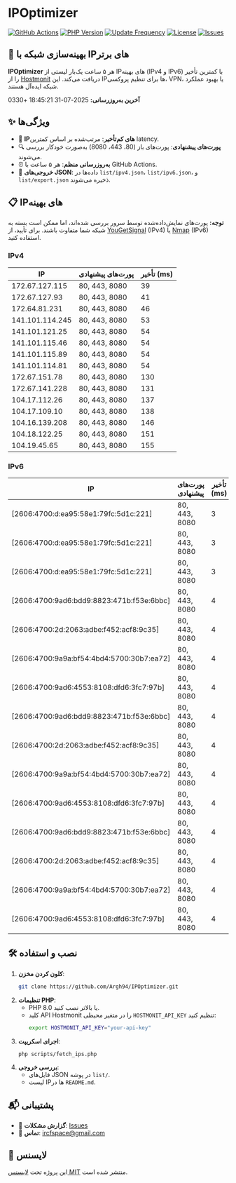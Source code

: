 # IPOptimizer

[![GitHub Actions](https://github.com/Argh94/IPOptimizer/workflows/IPOptimizer/badge.svg)](https://github.com/Argh94/IPOptimizer/actions)
[![PHP Version](https://img.shields.io/badge/PHP-8.0-blue)](https://www.php.net)
[![Update Frequency](https://img.shields.io/badge/Updates-Every%205%20Hours-green)](https://github.com/Argh94/IPOptimizer)
[![License](https://img.shields.io/badge/License-MIT-yellow)](https://opensource.org/licenses/MIT)
[![Issues](https://img.shields.io/github/issues/Argh94/IPOptimizer)](https://github.com/Argh94/IPOptimizer/issues)

## 🚀 بهینه‌سازی شبکه با IPهای برتر

**IPOptimizer** هر ۵ ساعت یک‌بار لیستی از IPهای بهینه (IPv4 و IPv6) با کمترین تأخیر را از [Hostmonit](https://hostmonit.com/) دریافت می‌کند. این IPها برای تنظیم پروکسی، VPN، یا بهبود عملکرد شبکه ایده‌آل هستند.

**آخرین به‌روزرسانی:** 2025-07-31 18:45:21 +0330

## ✨ ویژگی‌ها
- 📡 **IPهای کم‌تأخیر**: مرتب‌شده بر اساس کمترین latency.
- 🔍 **پورت‌های پیشنهادی**: پورت‌های باز (80، 443، 8080) به‌صورت خودکار بررسی می‌شوند.
- ⏰ **به‌روزرسانی منظم**: هر ۵ ساعت با GitHub Actions.
- 📄 **خروجی‌های JSON**: داده‌ها در `list/ipv4.json`، `list/ipv6.json`، و `list/export.json` ذخیره می‌شوند.

## 📋 IPهای بهینه

**توجه:** پورت‌های نمایش‌داده‌شده توسط سرور بررسی شده‌اند، اما ممکن است بسته به شبکه شما متفاوت باشند. برای تأیید، از [YouGetSignal](https://www.yougetsignal.com/tools/open-ports/) (IPv4) یا [Nmap](https://nmap.org/) (IPv6) استفاده کنید.

### IPv4
| IP | پورت‌های پیشنهادی | تأخیر (ms) |
|----|-------------------|------------|
| 172.67.127.115 | 80, 443, 8080 | 39 |
| 172.67.127.93 | 80, 443, 8080 | 41 |
| 172.64.81.231 | 80, 443, 8080 | 46 |
| 141.101.114.245 | 80, 443, 8080 | 53 |
| 141.101.121.25 | 80, 443, 8080 | 54 |
| 141.101.115.46 | 80, 443, 8080 | 54 |
| 141.101.115.89 | 80, 443, 8080 | 54 |
| 141.101.114.81 | 80, 443, 8080 | 54 |
| 172.67.151.78 | 80, 443, 8080 | 130 |
| 172.67.141.228 | 80, 443, 8080 | 131 |
| 104.17.112.26 | 80, 443, 8080 | 137 |
| 104.17.109.10 | 80, 443, 8080 | 138 |
| 104.16.139.208 | 80, 443, 8080 | 146 |
| 104.18.122.25 | 80, 443, 8080 | 151 |
| 104.19.45.65 | 80, 443, 8080 | 155 |

### IPv6
| IP | پورت‌های پیشنهادی | تأخیر (ms) |
|----|-------------------|------------|
| [2606:4700:d:ea95:58e1:79fc:5d1c:221] | 80, 443, 8080 | 3 |
| [2606:4700:d:ea95:58e1:79fc:5d1c:221] | 80, 443, 8080 | 3 |
| [2606:4700:d:ea95:58e1:79fc:5d1c:221] | 80, 443, 8080 | 3 |
| [2606:4700:9ad6:bdd9:8823:471b:f53e:6bbc] | 80, 443, 8080 | 4 |
| [2606:4700:2d:2063:adbe:f452:acf8:9c35] | 80, 443, 8080 | 4 |
| [2606:4700:9a9a:bf54:4bd4:5700:30b7:ea72] | 80, 443, 8080 | 4 |
| [2606:4700:9ad6:4553:8108:dfd6:3fc7:97b] | 80, 443, 8080 | 4 |
| [2606:4700:9ad6:bdd9:8823:471b:f53e:6bbc] | 80, 443, 8080 | 4 |
| [2606:4700:2d:2063:adbe:f452:acf8:9c35] | 80, 443, 8080 | 4 |
| [2606:4700:9a9a:bf54:4bd4:5700:30b7:ea72] | 80, 443, 8080 | 4 |
| [2606:4700:9ad6:4553:8108:dfd6:3fc7:97b] | 80, 443, 8080 | 4 |
| [2606:4700:9ad6:bdd9:8823:471b:f53e:6bbc] | 80, 443, 8080 | 4 |
| [2606:4700:2d:2063:adbe:f452:acf8:9c35] | 80, 443, 8080 | 4 |
| [2606:4700:9a9a:bf54:4bd4:5700:30b7:ea72] | 80, 443, 8080 | 4 |
| [2606:4700:9ad6:4553:8108:dfd6:3fc7:97b] | 80, 443, 8080 | 4 |

## 🛠️ نصب و استفاده
1. **کلون کردن مخزن**:
   ```bash
   git clone https://github.com/Argh94/IPOptimizer.git
   ```
2. **تنظیمات PHP**:
   - PHP 8.0 یا بالاتر نصب کنید.
   - کلید API Hostmonit را در متغیر محیطی `HOSTMONIT_API_KEY` تنظیم کنید:
     ```bash
     export HOSTMONIT_API_KEY="your-api-key"
     ```
3. **اجرای اسکریپت**:
   ```bash
   php scripts/fetch_ips.php
   ```
4. **بررسی خروجی**:
   - فایل‌های JSON در پوشه `list/`.
   - لیست IPها در `README.md`.

## 📬 پشتیبانی
- 🐛 **گزارش مشکلات**: [Issues](https://github.com/Argh94/IPOptimizer/issues)
- 📧 **تماس**: [ircfspace@gmail.com](mailto:ircfspace@gmail.com)

## 📄 لایسنس
این پروژه تحت [لایسنس MIT](https://github.com/Argh94/HandWave/blob/main/LICENCE) منتشر شده است.
